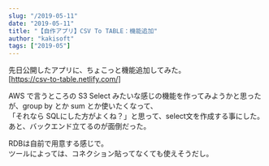 ```yaml
---
slug: "/2019-05-11"
date: "2019-05-11"
title: "【自作アプリ】CSV To TABLE：機能追加"
author: "kakisoft"
tags: ["2019-05"]
---
```

先日公開したアプリに、ちょこっと機能追加してみた。  
[https://csv-to-table.netlify.com/]  

AWS で言うところの S3 Select みたいな感じの機能を作ってみようかと思ったが、group by とか sum とか使いたくなって、  
「それなら SQLにした方がよくね？」と思って、select文を作成する事にした。  
あと、バックエンド立てるのが面倒だった。  

RDBは自前で用意する感じで。  
ツールによっては、コネクション貼ってなくても使えそうだし。  



